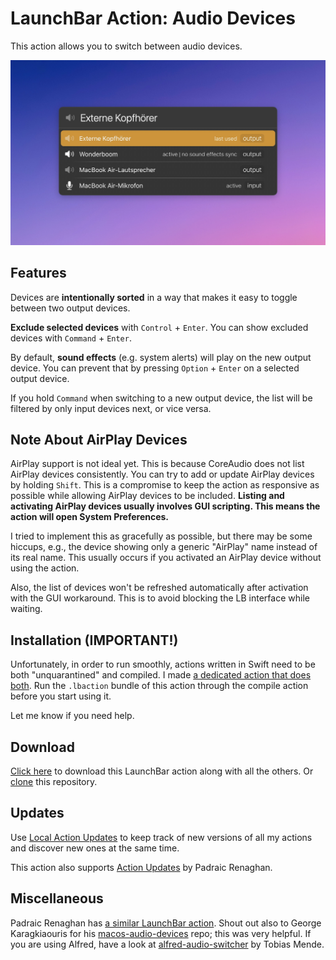 # LaunchBar Action: Audio Devices

This action allows you to switch between audio devices. 

<img src="01.jpg" width="802"/>

## Features

Devices are **intentionally sorted** in a way that makes it easy to toggle between two output devices. 

**Exclude selected devices** with `Control` + `Enter`. You can show excluded devices with `Command` + `Enter`.

By default, **sound effects** (e.g. system alerts) will play on the new output device. You can prevent that by pressing `Option` + `Enter` on a selected output device.

If you hold `Command` when switching to a new output device, the list will be filtered by only input devices next, or vice versa.

## Note About AirPlay Devices

AirPlay support is not ideal yet. This is because CoreAudio does not list AirPlay devices consistently. You can try to add or update AirPlay devices by holding `Shift`. This is a compromise to keep the action as responsive as possible while allowing AirPlay devices to be included. **Listing and activating AirPlay devices usually involves GUI scripting. This means the action will open System Preferences.**

I tried to implement this as gracefully as possible, but there may be some hiccups, e.g., the device showing only a generic "AirPlay" name instead of its real name. This usually occurs if you activated an AirPlay device without using the action.

Also, the list of devices won't be refreshed automatically after activation with the GUI workaround. This is to avoid blocking the LB interface while waiting.

## Installation (IMPORTANT!)

Unfortunately, in order to run smoothly, actions written in Swift need to be both "unquarantined" and compiled. I made [a dedicated action that does both](https://github.com/Ptujec/LaunchBar/tree/master/Compile-Swift-Action#readme). Run the `.lbaction` bundle of this action through the compile action before you start using it.

Let me know if you need help.  

## Download

[Click here](https://github.com/Ptujec/LaunchBar/archive/refs/heads/master.zip) to download this LaunchBar action along with all the others. Or [clone](https://docs.github.com/en/repositories/creating-and-managing-repositories/cloning-a-repository) this repository.

## Updates

Use [Local Action Updates](https://github.com/Ptujec/LaunchBar/tree/master/Local-Action-Updates#launchbar-action-local-action-updates) to keep track of new versions of all my actions and discover new ones at the same time. 

This action also supports [Action Updates](https://renaghan.com/launchbar/action-updates/) by Padraic Renaghan.

## Miscellaneous

Padraic Renaghan has [a similar LaunchBar action](https://renaghan.com/launchbar/switch-audio/). Shout out also to George Karagkiaouris for his [macos-audio-devices](https://github.com/karaggeorge/macos-audio-devices) repo; this was very helpful. If you are using Alfred, have a look at [alfred-audio-switcher](https://github.com/TobiasMende/alfred-audio-switcher) by Tobias Mende. 

